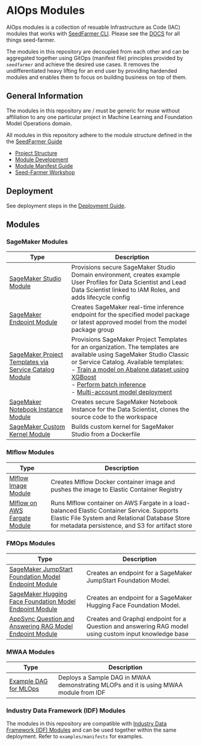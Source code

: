 # AIOps Modules

AIOps modules is a collection of resuable Infrastructure as Code (IAC) modules that works with [SeedFarmer CLI](https://github.com/awslabs/seed-farmer). Please see the [DOCS](https://seed-farmer.readthedocs.io/en/latest/) for all things seed-farmer.

The modules in this repository are decoupled from each other and can be aggregated together using GitOps (manifest file) principles provided by `seedfarmer` and achieve the desired use cases. It removes the undifferentiated heavy lifting for an end user by providing hardended modules and enables them to focus on building business on top of them.

## General Information

The modules in this repository are / must be generic for reuse without affiliation to any one particular project in Machine Learning and Foundation Model Operations domain.

All modules in this repository adhere to the module structure defined in the the [SeedFarmer Guide](https://seed-farmer.readthedocs.io/en/latest)

- [Project Structure](https://seed-farmer.readthedocs.io/en/latest/project_development.html)
- [Module Development](https://seed-farmer.readthedocs.io/en/latest/module_development.html)
- [Module Manifest Guide](https://seed-farmer.readthedocs.io/en/latest/manifests.html)
- [Seed-Farmer Workshop](https://catalog.us-east-1.prod.workshops.aws/workshops/dfd2f6b2-3923-4d79-80bd-7db6c4842122/en-US)

## Deployment

See deployment steps in the [Deployment Guide](DEPLOYMENT.md).

## Modules

### SageMaker Modules

| Type                                                                                                                      | Description                                                                                                                                                                                                                                                                                                                                                                                                                                                                                                                                                                                                             |
|---------------------------------------------------------------------------------------------------------------------------|-------------------------------------------------------------------------------------------------------------------------------------------------------------------------------------------------------------------------------------------------------------------------------------------------------------------------------------------------------------------------------------------------------------------------------------------------------------------------------------------------------------------------------------------------------------------------------------------------------------------------|
| [SageMaker Studio Module](modules/sagemaker/sagemaker-studio/README.md)                                                   | Provisions secure SageMaker Studio Domain environment, creates example User Profiles for Data Scientist and Lead Data Scientist linked to IAM Roles, and adds lifecycle config                                                                                                                                                                                                                                                                                                                                                                                                                                          |
| [SageMaker Endpoint Module](modules/sagemaker/sagemaker-endpoint/README.md)                                               | Creates SageMaker real-time inference endpoint for the specified model package or latest approved model from the model package group                                                                                                                                                                                                                                                                                                                                                                                                                                                                                    |
| [SageMaker Project Templates via Service Catalog Module](modules/sagemaker/sagemaker-templates-service-catalog/README.md) | Provisions SageMaker Project Templates for an organization. The templates are available using SageMaker Studio Classic or Service Catalog. Available templates:<br/> - [Train a model on Abalone dataset using XGBoost](modules/sagemaker/sagemaker-templates-service-catalog/README.md#train-a-model-on-abalone-dataset-with-xgboost-template)<br/>- [Perform batch inference](modules/sagemaker/sagemaker-templates-service-catalog/README.md#batch-inference-template)<br/>- [Multi-account model deployment](modules/sagemaker/sagemaker-templates-service-catalog/README.md#multi-account-model-deployment-template) |
| [SageMaker Notebook Instance Module](modules/sagemaker/sagemaker-notebook/README.md)                                      | Creates secure SageMaker Notebook Instance for the Data Scientist, clones the source code to the workspace                                                                                                                                                                                                                                                                                                                                                                                                                                                                                                              |
| [SageMaker Custom Kernel Module](modules/sagemaker/sagemaker-custom-kernel/README.md)                                     | Builds custom kernel for SageMaker Studio from a Dockerfile                                                                                                                                                                                                                                                                                                                                                                                                                                                                                                                                                             |


### Mlflow Modules

| Type                                                                    | Description                                                                                                                                                                                       |
|-------------------------------------------------------------------------|---------------------------------------------------------------------------------------------------------------------------------------------------------------------------------------------------|
| [Mlflow Image Module](modules/mlflow/mlflow-image/README.md)            | Creates Mlflow Docker container image and pushes the image to Elastic Container Registry                                                                                                          |
| [Mlflow on AWS Fargate Module](modules/mlflow/mlflow-fargate/README.md) | Runs Mlflow container on AWS Fargate in a load-balanced Elastic Container Service. Supports Elastic File System and Relational Database Store for metadata persistence, and S3 for artifact store |

### FMOps Modules

| Type                                                                                                            | Description                                                     |
|-----------------------------------------------------------------------------------------------------------------|-----------------------------------------------------------------|
| [SageMaker JumpStart Foundation Model Endpoint Module](modules/fmops/sagemaker-jumpstart-fm-endpoint/README.md) | Creates an endpoint for a SageMaker JumpStart Foundation Model. |
| [SageMaker Hugging Face Foundation Model Endpoint Module](modules/fmops/sagemaker-hugging-face-endpoint/README.md) | Creates an endpoint for a SageMaker Hugging Face Foundation Model. |
| [AppSync Question and Answering RAG Model Endpoint Module](modules/fmops/qna-rag/README.md) | Creates and Graphql endpoint for a Question and answering RAG model using custom input knowledge base


### MWAA Modules

| Type                                                                    | Description                                                                                                                                                                                       |
|-------------------------------------------------------------------------|---------------------------------------------------------------------------------------------------------------------------------------------------------------------------------------------------|
|  [Example DAG for MLOps](modules/examples/airflow-dags/README.md)  |  Deploys a Sample DAG in MWAA demonstrating MLOPs and it is using MWAA module from IDF   |

### Industry Data Framework (IDF) Modules

The modules in this repository are compatible with [Industry Data Framework (IDF) Modules](https://github.com/awslabs/idf-modules) and can be used together within the same deployment. Refer to `examples/manifests` for examples.
